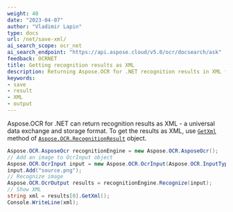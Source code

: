 ```yaml
---
weight: 40
date: "2023-04-07"
author: "Vladimir Lapin"
type: docs
url: /net/save-xml/
ai_search_scope: ocr_net
ai_search_endpoint: "https://api.aspose.cloud/v5.0/ocr/docsearch/ask"
feedback: OCRNET
title: Getting recognition results as XML
description: Returning Aspose.OCR for .NET recognition results in XML format.
keywords:
- save
- result
- XML
- output
---
```


Aspose.OCR for .NET can return recognition results as XML - a universal data exchange and storage format. To get the results as XML, use [`GetXml`](https://reference.aspose.com/ocr/net/aspose.ocr/recognitionresult/getxml/) method of [`Aspose.OCR.RecognitionResult`](https://reference.aspose.com/ocr/net/aspose.ocr/recognitionresult/) object.

```csharp
Aspose.OCR.AsposeOcr recognitionEngine = new Aspose.OCR.AsposeOcr();
// Add an image to OcrInput object
Aspose.OCR.OcrInput input = new Aspose.OCR.OcrInput(Aspose.OCR.InputType.SingleImage);
input.Add("source.png");
// Recognize image
Aspose.OCR.OcrOutput results = recognitionEngine.Recognize(input);
// Show XML
string xml = results[0].GetXml();
Console.WriteLine(xml);
```

